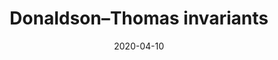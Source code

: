 ---
title: "Donaldson–Thomas invariants"
collection: events
type: "Reading group"
link: "https://www.mathematik.hu-berlin.de/de/forschung/forschungsgebiete/mathematische-physik/borot-mp-homepage/online-reading-group-stability-conditions-and-dt-invariants"
venue: "MPIM"
when: "Spring 2020"
date: 2020-04-10
location: "Bonn, DE"
---